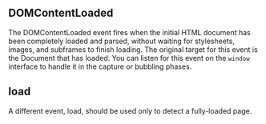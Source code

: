 ## DOMContentLoaded
The DOMContentLoaded event fires when the initial HTML document has been completely loaded and parsed, without waiting for stylesheets, images, and subframes to finish loading. The original target for this event is the Document that has loaded. You can listen for this event on the `window` interface to handle it in the capture or bubbling phases.
## load
A different event, load, should be used only to detect a fully-loaded page.
